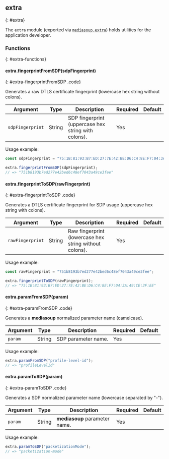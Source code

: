 ## extra
{: #extra}

The `extra` module (exported via [`mediasoup.extra`](#mediasoup-extra)) holds utilities for the application developer.


### Functions
{: #extra-functions}

<section markdown="1">

#### extra.fingerprintFromSDP(sdpFingerprint)
{: #extra-fingerprintFromSDP .code}

Generates a raw DTLS certificate fingerprint (lowercase hex string without colons).

<div markdown="1" class="table-wrapper L3">

Argument         | Type    | Description | Required | Default 
---------------- | ------- | ----------- | -------- | ----------
`sdpFingerprint` | String  | SDP fingerprint (uppercase hex string with colons). | Yes |

</div>

Usage example:

```javascript
const sdpFingerprint = "75:1B:81:93:B7:ED:27:7E:42:BE:D6:C4:8E:F7:04:3A:49:CE:3F:EE";

extra.fingerprintFromSDP(sdpFingerprint);
// => "751b8193b7ed277e42bed6c48ef7043a49ce3fee"
```

#### extra.fingerprintToSDP(rawFingerprint)
{: #extra-fingerprintToSDP .code}

Generates a DTLS certificate fingerprint for SDP usage (uppercase hex string with colons).

<div markdown="1" class="table-wrapper L3">

Argument         | Type    | Description | Required | Default 
---------------- | ------- | ----------- | -------- | ----------
`rawFingerprint` | String  | Raw fingerprint (lowercase hex string without colons). | Yes |

</div>

Usage example:

```javascript
const rawFingerprint = "751b8193b7ed277e42bed6c48ef7043a49ce3fee";

extra.fingerprintToSDP(rawFingerprint);
// => "75:1B:81:93:B7:ED:27:7E:42:BE:D6:C4:8E:F7:04:3A:49:CE:3F:EE"
```

#### extra.paramFromSDP(param)
{: #extra-paramFromSDP .code}

Generates a **mediasoup** normalized parameter name (camelcase).

<div markdown="1" class="table-wrapper L3">

Argument   | Type    | Description | Required | Default 
---------- | ------- | ----------- | -------- | ----------
`param`    | String  | SDP parameter name. | Yes |

</div>

Usage example:

```javascript
extra.paramFromSDP("profile-level-id");
// => "profileLevelId"
```

#### extra.paramToSDP(param)
{: #extra-paramToSDP .code}

Generates a SDP normalized parameter name (lowercase separated by "-").

<div markdown="1" class="table-wrapper L3">

Argument   | Type    | Description | Required | Default 
---------- | ------- | ----------- | -------- | ----------
`param`    | String  | **mediasoup** parameter name. | Yes |

</div>

Usage example:

```javascript
extra.paramToSDP("packetizationMode");
// => "packetization-mode"
```

</section>
